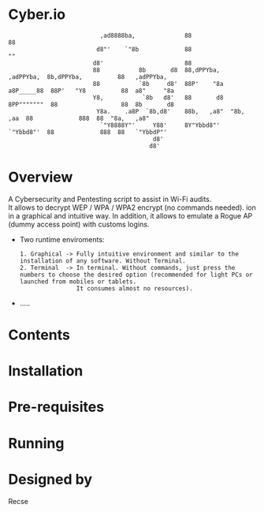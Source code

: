 # Cyber.io

                              ,ad8888ba,              88                                           88               
                             d8"'    `"8b             88                                           ""               
                            d8'                       88                                                            
                            88           8b       d8  88,dPPYba,    ,adPPYba,  8b,dPPYba,          88   ,adPPYba,   
                            88           `8b     d8'  88P'    "8a  a8P_____88  88P'   "Y8          88  a8"     "8a  
                            Y8,           `8b   d8'   88       d8  8PP"""""""  88                  88  8b       d8  
                             Y8a.    .a8P  `8b,d8'    88b,   ,a8"  "8b,   ,aa  88             888  88  "8a,   ,a8"  
                              `"Y8888Y"'     Y88'     8Y"Ybbd8"'    `"Ybbd8"'  88             888  88   `"YbbdP"'   
                                             d8'                                                                    
                                            d8'   
                
                
                
# Overview

A Cybersecurity and Pentesting script to assist in Wi-Fi audits.  
It allows to decrypt WEP / WPA / WPA2 encrypt (no commands needed). ion in a graphical and intuitive way. In addition, it allows to emulate a Rogue AP (dummy access point) with customs logins.

- Two runtime enviroments:

      1. Graphical -> Fully intuitive environment and similar to the installation of any software. Without Terminal.
      2. Terminal  -> In terminal. Without commands, just press the numbers to choose the desired option (recommended for light PCs or launched from mobiles or tablets. 
                      It consumes almost no resources).

- .....
  
# Contents

# Installation

# Pre-requisites

# Running

# Designed by
Recse
